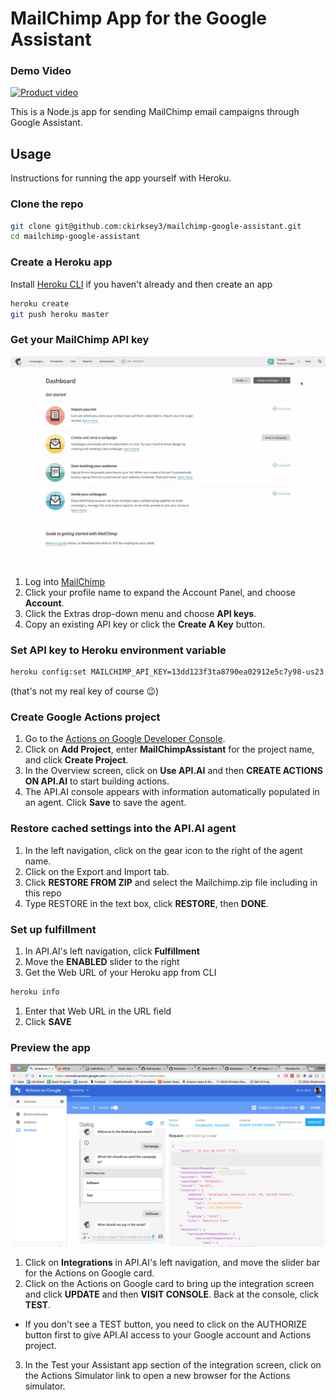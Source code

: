 # MailChimp App for the Google Assistant

### Demo Video
[![Product video](https://img.youtube.com/vi/-pvTue0quQc/0.jpg)](https://www.youtube.com/watch?v=-pvTue0quQc)

This is a Node.js app for sending MailChimp email campaigns through Google Assistant.

## Usage
Instructions for running the app yourself with Heroku.

### Clone the repo
```bash
git clone git@github.com:ckirksey3/mailchimp-google-assistant.git
cd mailchimp-google-assistant
```

### Create a Heroku app
Install [Heroku CLI](https://devcenter.heroku.com/articles/heroku-cli) if you haven't already and then create an app
```bash
heroku create
git push heroku master
```

### Get your MailChimp API key
![alt text](images/select_api_key.gif "Logo Title Text 1")
1. Log into [MailChimp](https://mailchimp.com/)
1. Click your profile name to expand the Account Panel, and choose **Account**.
1. Click the Extras drop-down menu and choose **API keys**.
1. Copy an existing API key or click the **Create A Key** button.

### Set API key to Heroku environment variable
```bash
heroku config:set MAILCHIMP_API_KEY=13dd123f3ta8790ea02912e5c7y98-us23
```
(that's not my real key of course 😉)

### Create Google Actions project
1. Go to the [Actions on Google Developer Console](http://console.actions.google.com/).
1. Click on **Add Project**, enter **MailChimpAssistant** for the project name, and click **Create Project**.
1. In the Overview screen, click on **Use API.AI** and then **CREATE ACTIONS ON API.AI** to start building actions.
1. The API.AI console appears with information automatically populated in an agent. Click **Save** to save the agent.

### Restore cached settings into the API.AI agent
1. In the left navigation, click on the gear icon to the right of the agent name.
1. Click on the Export and Import tab.
1. Click **RESTORE FROM ZIP** and select the Mailchimp.zip file including in this repo
1. Type RESTORE in the text box, click **RESTORE**, then **DONE**.

### Set up fulfillment
1. In API.AI's left navigation, click **Fulfillment**
1. Move the **ENABLED** slider to the right
1. Get the Web URL of your Heroku app from CLI
```bash
heroku info
```
1. Enter that Web URL in the URL field
1. Click **SAVE**

### Preview the app
![preview app](images/preview_screenshot.png "Preview the App")
1. Click on **Integrations** in API.AI's left navigation, and move the slider bar for the Actions on Google card.
2. Click on the Actions on Google card to bring up the integration screen and click **UPDATE** and then **VISIT CONSOLE**. Back at the console, click **TEST**.
  * If you don't see a TEST button, you need to click on the AUTHORIZE button first to give API.AI access to your Google account and Actions project.
3. In the Test your Assistant app section of the integration screen, click on the Actions Simulator link to open a new browser for the Actions simulator.
